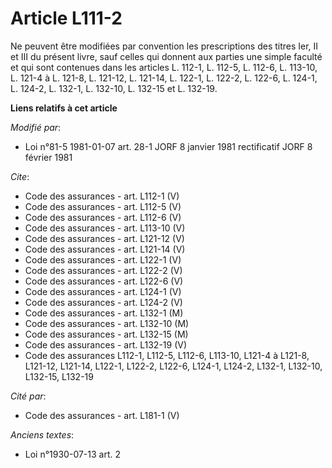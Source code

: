 # Article L111-2

Ne peuvent être modifiées par convention les prescriptions des titres Ier, II et III du présent livre, sauf celles qui
donnent aux parties une simple faculté et qui sont contenues dans les articles L. 112-1, L. 112-5, L. 112-6, L. 113-10, L.
121-4 à L. 121-8, L. 121-12, L. 121-14, L. 122-1, L. 122-2, L. 122-6, L. 124-1, L. 124-2, L. 132-1, L. 132-10, L. 132-15 et
L. 132-19.

**Liens relatifs à cet article**

_Modifié par_:

  - Loi n°81-5 1981-01-07 art. 28-1 JORF 8 janvier 1981 rectificatif JORF 8 février 1981

_Cite_:

  - Code des assurances - art. L112-1 (V)
  - Code des assurances - art. L112-5 (V)
  - Code des assurances - art. L112-6 (V)
  - Code des assurances - art. L113-10 (V)
  - Code des assurances - art. L121-12 (V)
  - Code des assurances - art. L121-14 (V)
  - Code des assurances - art. L122-1 (V)
  - Code des assurances - art. L122-2 (V)
  - Code des assurances - art. L122-6 (V)
  - Code des assurances - art. L124-1 (V)
  - Code des assurances - art. L124-2 (V)
  - Code des assurances - art. L132-1 (M)
  - Code des assurances - art. L132-10 (M)
  - Code des assurances - art. L132-15 (M)
  - Code des assurances - art. L132-19 (V)
  - Code des assurances L112-1, L112-5, L112-6, L113-10, L121-4 à L121-8, L121-12, L121-14, L122-1, L122-2, L122-6, L124-1, L124-2, L132-1, L132-10, L132-15, L132-19

_Cité par_:

  - Code des assurances - art. L181-1 (V)

_Anciens textes_:

  - Loi n°1930-07-13 art. 2
